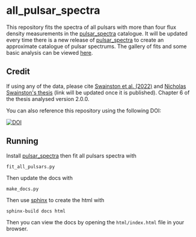 # all_pulsar_spectra

This repository fits the spectra of all pulsars with more than four flux density measurements in the [pulsar_spectra](https://github.com/NickSwainston/pulsar_spectra) catalogue.
It will be updated every time there is a new release of [pulsar_spectra](https://github.com/NickSwainston/pulsar_spectra) to create an approximate catalogue of pulsar spectrums. The gallery of fits and some basic analysis can be viewed [here](https://all-pulsar-spectra.readthedocs.io/en/latest/).

## Credit
If using any of the data, please cite [Swainston et al. (2022)](https://ui.adsabs.harvard.edu/abs/2022PASA...39...56S/abstract)
and [Nicholas Swainston's thesis](https://catalogue.curtin.edu.au/discovery/search?vid=61CUR_INST:CUR_ALMA>) (link will be updated once it is published).
Chapter 6 of the thesis analysed version 2.0.0.

You can also reference this repository using the following DOI:

[![DOI](https://zenodo.org/badge/DOI/10.5281/zenodo.7395486.svg)](https://doi.org/10.5281/zenodo.7395486)


## Running
Install [pulsar_spectra](https://github.com/NickSwainston/pulsar_spectra) then fit all pulsars spectra with

```
fit_all_pulsars.py
```
Then update the docs with
```
make_docs.py
```
Then use [sphinx](https://www.sphinx-doc.org/en/master/) to create the html with
```
sphinx-build docs html
```
Then you can view the docs by opening the `html/index.html` file in your browser.